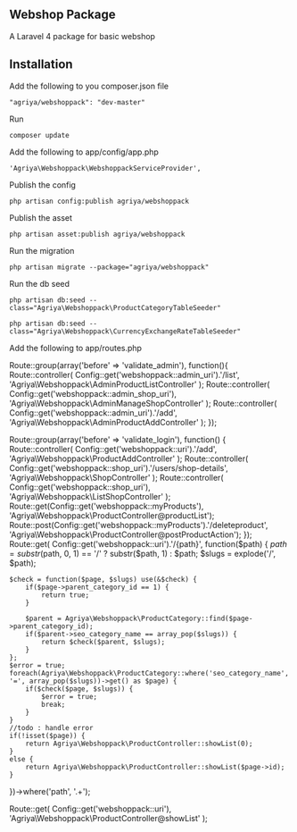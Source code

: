 ## Webshop Package
A Laravel 4 package for basic webshop

## Installation

Add the following to you composer.json file

    "agriya/webshoppack": "dev-master"

Run

    composer update

Add the following to app/config/app.php

    'Agriya\Webshoppack\WebshoppackServiceProvider',

Publish the config

    php artisan config:publish agriya/webshoppack

Publish the asset

	php artisan asset:publish agriya/webshoppack

Run the migration

    php artisan migrate --package="agriya/webshoppack"

Run the db seed

	php artisan db:seed --class="Agriya\Webshoppack\ProductCategoryTableSeeder"

	php artisan db:seed --class="Agriya\Webshoppack\CurrencyExchangeRateTableSeeder"

Add the following to app/routes.php

Route::group(array('before'	=>	'validate_admin'), function(){
	Route::controller(
		Config::get('webshoppack::admin_uri').'/list', 'Agriya\Webshoppack\AdminProductListController'
	);
	Route::controller(
		Config::get('webshoppack::admin_shop_uri'), 'Agriya\Webshoppack\AdminManageShopController'
	);
	Route::controller(
		Config::get('webshoppack::admin_uri').'/add', 'Agriya\Webshoppack\AdminProductAddController'
	);
});

Route::group(array('before' => 'validate_login'), function()
{
	Route::controller(
		Config::get('webshoppack::uri').'/add', 'Agriya\Webshoppack\ProductAddController'
	);
	Route::controller(
		Config::get('webshoppack::shop_uri').'/users/shop-details', 'Agriya\Webshoppack\ShopController'
	);
	Route::controller(
		Config::get('webshoppack::shop_uri'), 'Agriya\Webshoppack\ListShopController'
	);
	Route::get(Config::get('webshoppack::myProducts'), 'Agriya\Webshoppack\ProductController@productList');
	Route::post(Config::get('webshoppack::myProducts').'/deleteproduct', 'Agriya\Webshoppack\ProductController@postProductAction');
});
Route::get(
	Config::get('webshoppack::uri').'/{path}', function($path) {
    $path = substr($path, 0, 1) == '/' ? substr($path, 1) : $path;
    $slugs = explode('/', $path);

    $check = function($page, $slugs) use(&$check) {
        if($page->parent_category_id == 1) {
            return true;
        }

        $parent = Agriya\Webshoppack\ProductCategory::find($page->parent_category_id);
        if($parent->seo_category_name == array_pop($slugs)) {
            return $check($parent, $slugs);
        }
    };
	$error = true;
    foreach(Agriya\Webshoppack\ProductCategory::where('seo_category_name', '=', array_pop($slugs))->get() as $page) {
        if($check($page, $slugs)) {
        	$error = true;
            break;
        }
    }
    //todo : handle error
    if(!isset($page)) {
		return Agriya\Webshoppack\ProductController::showList(0);
	}
	else {
		return Agriya\Webshoppack\ProductController::showList($page->id);
	}
})->where('path', '.+');

Route::get(
	Config::get('webshoppack::uri'), 'Agriya\Webshoppack\ProductController@showList'
);